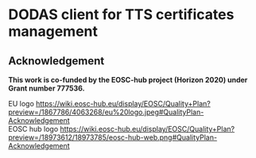 # DODAS client for TTS certificates management

## Acknowledgement

**This work is co-funded by the EOSC-hub project (Horizon 2020) under Grant number 777536.**                                   

EU logo     https://wiki.eosc-hub.eu/display/EOSC/Quality+Plan?preview=/1867786/4063268/eu%20logo.jpeg#QualityPlan-Acknowledgement                               
EOSC hub logo     https://wiki.eosc-hub.eu/display/EOSC/Quality+Plan?preview=/18973612/18973785/eosc-hub-web.png#QualityPlan-Acknowledgement 

